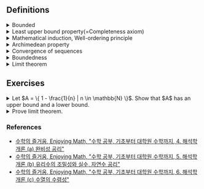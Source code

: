 ## Definitions

<details><summary>Bounded</summary>

  - Let $E \subseteq \mathbb{R}$. We say $E$ is bounded above(below) if there exists $\beta(\alpha) \in \mathbb{R}$ s.t. for each $x \in E, x \leq \beta(x \geq \alpha)$. In this case, $\beta(\alpha)$ is called an upper(lower) bound.
  
  - $E$ is bounded if $E$ is both bounded above and below.

  - Remark.
    1. $E = \emptyset$ is possible.
    2. $\beta, \alpha$ are not unique.
       - $\beta, \beta + 1, \beta + 2, \dots$
       - $\alpha, \alpha - 1, \alpha - 2, \dots$
       - ex. $`A = \{ 1 - \frac{1}{n} | n \in \mathbb{N} \} `$
       - ex. $\mathbb{N}$ has a lower bound, but doesn't have an upper bound.
       - ex. $`B = \{ r \in \mathbb{Q} | r > 0 \text{ and } r^2 < 2 \}`$. Then $B$ has a lower bound($\alpha = 0$). However, $B$ doesn't have the maximum element. \
         To show it, it is enough to show that if $p \in B$, then there exists $q \in B$ s.t. $p < q$.
         Take any $p \in B(\Leftrightarrow p > 0, p^2 < 2, p \in \mathbb{Q})$. \
         Take $q = p + \frac{2 - p^2}{p + 2}$. Since $\mathbb{Q}$ is field, then $q \in \mathbb{Q}$. \
         $2 - q = (\dots) = \frac{-2p^2 + 4}{(p+2)^2} > 0$ \
         $\therefore q \in B< 2$

</details>

<details><summary>Least upper bound property(=Completeness axiom)</summary>

  - Let $\emptyset \neq E \subseteq \mathbb{R}$ be bounded above. We say $\beta \in \mathbb{R}$ is the least upper bound of $E$ if:
    1. $\beta$ is an upper bound of $E$.
    2. If $\alpha < \beta$, then $\alpha$ is not an upper bound of $E$.
    
    We denote $\beta = supE$, called the supremum of $E$.

    ![image](images/supremum_illustration.jpg)

  - Remark.
    1. If $supE$ exists, then $supE$ must be unique. \
       $\because$ Let $\alpha, \beta$ be supremum of $E$. Then either:
       - $\alpha < \beta$(↯, by def. of least upper bound)
       - $\alpha = \beta$
       - $\alpha > \beta$(↯, by def. of least upper bound).
    2. Suppose $\emptyset \neq E \subseteq \mathbb{R}$ is not bounded above, i.e., ~(there exists $\beta$ s.t. for each $x \in E, x \leq \beta$). \
       $\Leftrightarrow$ For all $\beta \in \mathbb{R}$ there exists $x_{\beta} \in E \text{ s.t. } x_{\beta} > \beta$.<a name="remark_second_item"></a>
    3. Let $\emptyset \neq E \subseteq \mathbb{R}$ be not bounded above. \
       $\Rightarrow supE = \infty(\notin \mathbb{R})$
    4. $sup\emptyset = -\infty$
    5. Let $\emptyset \neq E \subseteq \mathbb{R}$ be bounded above. \
       $\Rightarrow$ There exists $supE = \beta \in \mathbb{R}$. (by def.) \
       Then for each $\epsilon > 0, \beta - \epsilon$ is not an upper bound. Thus by [ii.](#remark_second_item), there exists $x_{\epsilon} \in E$ s.t. $\beta - \epsilon < x_{\epsilon}$.<a name="#remark_fifth_item"></a> \
       Consequently, for each $\epsilon > 0$, there exists $x_{\epsilon} \in E$ s.t. $\beta - \epsilon < x_{\epsilon} \leq \beta$. \
       This is equivalent statement to say $\beta = supE$.
    6. For each $n \in \mathbb{N}(\epsilon = \frac{1}{n} > 0)$, by [v.](#remark_fifth_item), there exists $x_{n} \in E$ s.t. $\beta - \frac{1}{n} < x_{n} \leq \beta$.<a name="#remark_sixth_item"></a> \
       In particular, this shows that we can find a sequence ($x_{n}$) s.t. $\lim_{n\to\infty} x_{n} = \beta$. \
       In fact, [vi.](#remark_sixth_item) is equivalent to [v.](#remark_fifth_item). This is called Archimedean property.

</details>

<details><summary>Mathematical induction, Well-ordering principle</summary>

  - $`\text{Mathematical induction}_{M.I.}`$ \
    Let $A \subseteq \mathbb{N}$. If \
    $\quad$ ① $1 \in A$, \
    $\quad$ ② If $n \in A, \text{ then } n + 1 \in A$, \
    then $A = \mathbb{N}$.

  - $`\text{Well-ordering principle}_{W.O.}`$ \
    Let $A \subseteq \mathbb{N}, A \neq \emptyset$. Then there exists minimum of $A$.

  - $Proposition.$ $M.I.$ and $W.O.$ are equivalent. \
    $Proof.$ \
    ($W.O. \Rightarrow M.I.$) \
    Suppose $M.I.$ is false, i.e., let $`A \subseteq \mathbb{N} \text{ satisfying ①, ②, but } A \neq \mathbb{N}(*)`$. \
    By $`(*), \mathbb{N} - A \neq \emptyset(\mathbb{N} - A \text{ is proper subset of } \mathbb{N})`$. \
    Apply $W.O.$ Then there exists the minimum $m_0 \in \mathbb{N} - A$. \
    But, $1 \in A, 2 \in A, \dots , m_0 \in A$. (↯, $m_0 \in \mathbb{N} - A$) \
    Thus $A = \mathbb{N}$. \
    <br/>
    ($M.I. \Rightarrow W.O.$) \
    Let $A$ be non-empty subset of $\mathbb{N}$. \
    Suppose $W.O.$ is false for $A$. \
    i.e., there is no minimum of $A$. \
    Define $`B := \{ k \in \mathbb{N} | k \leq n \text{ for any } n \in A \}`$. \
    Since $`1 \notin A(\because \; 1 \text{ is minimum}), 1 \in B(\Rightarrow B \neq \emptyset).`$ \
    Let $m \in B$, then $m \notin A$. \
    Thus $`m + 1 \in B(\because\; \text{For any } n \in A, m < n, m + 1 \leq n)`$. \
    $\Rightarrow B = \mathbb{N}$ (by $M.I.$)\
    $\Rightarrow A = \emptyset$ (↯)

</details>

<details><summary>Archimedean property</summary>

  - Let $x, y \in \mathbb{R}$ with $x > 0$. Then there exists $n \in \mathbb{N}$ s.t. $nx > y$. \
    $Proof.$ \
    If $y \leq 0$, take $n = 1.(1 \times x > y).$ So suppose $y > 0$. \
    $Claim$: there exists $`n \in \mathbb{N} \;\:s.t.\;\: nx > y`$. \
    Suppose not, i.e., for each $n \in \mathbb{N}, nx \leq y$. \
    Define $`E :=  \{ nx | n \in \mathbb{N} \},`$ \
    Then $\emptyset \neq E \subseteq \mathbb{R}$, $E$ is bounded above by $y$. \
    Thus there exists $supE = \beta \in \mathbb{R}$. \
    Since $x > 0, \text{ then } \beta - x < \beta.$ \
    $\Rightarrow \beta - x$ is not an upper bound. \
    So there exists $`n \in \mathbb{N} \;\:s.t.\;\: \beta - x < nx \in E \leq \beta`$. \
    $\Rightarrow \beta < (n + 1)x, n + 1 \in \mathbb{N}$ \
    $\Rightarrow (n + 1)x \in E$ (↯, $\beta$ is an upper bound)
  
  - Remark.
    1. Take $x = \epsilon > 0, y = 1$.<a name="#ap_remark_first_item"></a> \
       Then by this property, there exists $`n \in \mathbb{N} \;\:s.t.\;\: n - \epsilon > 1(\Leftrightarrow \frac{1}{n} < \epsilon)`$.
    2. Let $\emptyset \neq E \subseteq \mathbb{R}$ be a non-empty, bounded above. \
       $\Rightarrow$ There exists $supE = \beta \in \mathbb{R}$. \
       $\Leftrightarrow$ For each $\epsilon > 0$, there exists $`x_{\epsilon} \in E \;\:s.t.\;\: \beta - \epsilon < x_{\epsilon} \leq \beta`$. \
       $\Leftrightarrow$ For each $n \in \mathbb{N}(\epsilon = \frac{1}{n})$, there exists $`x_n \in E \;\:s.t.\;\: \beta - \frac{1}{n} < x_n \leq \beta`$. $\dots$ (\*\*) \
       In fact , ($\Leftarrow$) holds as well. \
       Suppose (\*\*) holds, \
       Let $\epsilon > 0$ be fixed. Then by $A.P.$, there exists $`n \in \mathbb{}N \;\:s.t.\;\: \frac{1}{n} < \epsilon`$. (by [i.](#ap_remark_first_item)) \
       $\Leftrightarrow -\frac{1}{n} > -\epsilon \Leftrightarrow \beta - \frac{1}{n} > \beta - \epsilon$ \
       Thus for each $\epsilon > 0$, there exists $`n \in \mathbb{N} \;s.t.`$ for corresponding $x_n \in E$ satisfying \
       $\beta - \epsilon < \beta - \frac{1}{n} < x_n \leq \beta$. \
       Consequently, we have a sequence $`(x_n)_{n=1}^{\infty} \text{ s.t. } \lim_{n\to\infty} x_{n} = \beta`$. \
       \
       Note. 위의 논지(argument)는 $\beta$를 handling하는데 있어서 $\beta$로 수렴하는 수열로 다룰 수 있고, uncountable한 $\epsilon > 0$의 선택지를 countable한 $n$으로 다룰 수 있음을 시사한다.
   
   - Density of $\mathbb{Q}$(유리수의 조밀성) \
     For any $x, y \in \mathbb{R}$ with $x < y$, there exists $`r \in \mathbb{Q} \;\:s.t.\;\: x < r < y`$. \
     $Proof.$ \
     There are 3 cases for $x < y$. \
     ①$`x < 0 < y`$ \
     ②$`0 < x < y`$ \
     ③$`x < y < 0`$ \
     It suffices to show ②. \
     With 1, there exists $`n \in \mathbb{N} \;\:s.t.\;\: n(y - x) > 1`$ by $A.P.$($\Leftrightarrow nx + 1 < ny$) \
     $`Purpose.\; x < \frac{m}{n} < y`$ \
     Define $`A := \{ k \in \mathbb{N} | nx < k \} \neq \emptyset`$ \
     $`\Rightarrow \emptyset \neq A \subseteq \mathbb{N}`$. \
     By $W.O.$, there exists the smallest element $m_0 \in A$, i.e., $nx < m_0$ but $nx \geq m_0 - 1$. \
     So, $m_0 - 1 \leq nx < m_0$ \
     $\Rightarrow nx < m_0 \leq nx + 1 < ny$ \
     $\Rightarrow nx < m_0 < ny$ \
     $\Leftrightarrow x < \frac{m_0}{n} < y$. \
     $Remark.$ $m_0$ was coming from $W.O.$ and $n$ was coming from $sup$.

</details>

<details><summary>Convergence of sequences</summary>

  - We say $`\{ a_{n} \}_{n = 1}^{\infty}(\subseteq X, \text{X is topological space})`$ is a sequence if it is a function $`\{ a_{n} \}_{n = 1}^{\infty}: \mathbb{N} \rightarrow X(n \mapsto a_{n})`$. In advanced calculus, $`X = \mathbb{R}`$.
  
  - We say a sequence $`\{ a_{n} \}_{n = 1}^{\infty}(\subseteq \mathbb{R})`$ converges to $`\alpha \in \mathbb{R}`$ if for each $`\epsilon > 0`$, there exists $`N_{\epsilon} \in \mathbb{N} \;s.t.\;`$ for any $`n \geq N_{\epsilon}, n \in \mathbb{N}, |a_{n} - \alpha| < \epsilon`$. We denote $`\lim_{x\to\infty}a_{n} = \alpha`$. Otherwise, we say $`\{ a_{n} \}`$ diverges.

    Remark.
    - Step ⓪: For each $`\epsilon > 0`$($`\epsilon`$ is fixed)
    - Step ①: there exists corresponding $`N_{\epsilon} \in \mathbb{N}`$,
    - Step ②: for any $`n \geq N_{\epsilon}, n \in \mathbb{N}`$($n$ is fixed but arbitrary),
    - Step ③: $`|a_{n} - \alpha| < \epsilon`$.
  
  - ex. $`a_{n} = \frac{1}{n},`$ for each $`n \in \mathbb{N}`$. \
    Claim: $`\lim{n\to\infty}\frac{1}{n} = 0`$ \
    By Archimedean property, there exists $`N_{\epsilon} \in \mathbb{N} \;s.t.\; N_{\epsilon} \times \epsilon > 1 \Leftrightarrow \frac{1}{N_{\epsilon}} < \epsilon`$. \
    Then for any $`n \geq N_{\epsilon} \Leftrightarrow \frac{1}{n} \leq \frac{1}{N_{\epsilon}},`$ \
    $`|a_{n} - \alpha| = |\frac{1}{n} - 0| = \frac{1}{n} \leq \frac{1}{N_{\epsilon}} < \epsilon, \;i.e.\; |a_{n} - \alpha| < \epsilon`$. \
    Hence, $`\lim{n\to\infty}a_{n} = 0`$.

  - (counter example) $`b_{n} = 1-(-1)^{n}`$ for each $n$. \
    Prove: $`b_{n}`$ diverges. \
    Observe that $`|b_{m} - b_{m+1}| = 2 > 0`$ for any $`m \in \mathbb{N}`$. \
    Choose $`\epsilon > 0`$ satisfying $`\epsilon < 2`$. \
    If $`\{ b_{n} \}`$ converges to some $`\beta \in \mathbb{R}`$. \
    $`|b_{n} - \beta| = | b_{n} - b_{n+1} + b_{n+1} - \beta |`$ \
    $`\leq | b_{n} - b_{n+1} | + | b_{n+1} - \beta | = k`$ (by triangle inequality) \
    Then $`k \geq 2, \;i.e.\; k`$ cannot be smaller than $\epsilon$ for any $`n \in \mathbb{N}`$. \
    Thus there is no $`N_{\epsilon} \in \mathbb{N}`$ satisfying for any $`n \geq N_{\epsilon}, |b_n - \beta| < \epsilon`$. \
    Note that '≤' is used while applying triangle inequality in the proof above.

  - Remark. Property of the absolute value \
    $`|x| = x(\text{if } x \leq 0) \text{ or } -x(\text{if} x < 0)`$
    1. $`|x| = |-x| = \sqrt{x^2}`$
    2. $`|xy| = |x| \times |y|`$
    3. For each $`r > 0, |x| < r \Leftrightarrow -r < x < r`$
    4. $`-|x| \leq x \leq |x|`$
    5. $`|x+y| \leq |x| + |y|`$
      - $\because$ $`-|x| \leq x  \leq |x|, -|y| \leq y  \leq |y|`$ \
        $`\Leftrightarrow -(|x| + |y|) \leq x + y \leq |x| + |y|`$ (by iv.) \
        $`\Leftrightarrow |x + y| \leq |x| + |y|`$ (by iii.)
    6. $`|x| > d \Leftrightarrow x > d \lor x < -d`$

</details>

<details><summary>Boundedness</summary>

  - A sequence $`\{ a_{n} \}_{n = 1}^{\infty} \;in\; \mathbb{R}`$ is bounded if there exists $`M > 0 \;s.t.\;`$ for any $`n \in \mathbb{N}, |a_{n}| \leq M`$.

  - Remark.
    - (Wrong) A sequence $`\{ a_{n} \}_{n = 1}^{\infty} \;in\; \mathbb{R}`$ is bounded if for any $`n \in \mathbb{N}`$ there exists $`M > 0 \;s.t.\; |a_{n}| \leq M`$.
    - Boundedness is not a topological property.
  
  - Proposition. If $`\{ a_{n} \}_{n = 1}^{\infty} \;in\; \mathbb{R}`$ is convergent, then $`\{ a_{n} \}_{n = 1}^{\infty}`$ is bounded. \
    Proof. Let $`\alpha = \lim{n\to\infty}a_{n} \in \mathbb{R}`$. \
    Take $`\epsilon = 1`$. \
    Then there exists $`N_{1} \in \mathbb{N} \;s.t.\;`$ for any $`n \geq N_{1}, n \in \mathbb{N}, |a_{n} - \alpha| < \epsilon = 1`$. \
    $`\Leftrightarrow -1 < a_{n} - \alpha < 1`$ \
    $`\Leftrightarrow \alpha - 1 < a_{n} < \alpha + 1`$ \
    We can choose $`M = max\{ |\alpha + 1|, |a_1|, \dots, |a_{N_1 - 1}| \}`$. \
    Then for any $`n \in \mathbb{N}, |a_{n}| \leq M`$. \
    Q. What about the converse? i.e. if $`\{ a_{n} \}_{n = 1}^{\infty} \in \mathbb{R}`$ is bounded then is it convergent? \
    In general, no(counter-example. $`b_{n} = 1 - (-1)^{n}`$) \
    However, we can say something on this, since it is "partially" true.

</details>

<details><summary>Limit theorem</summary>

Let $`\lim{n\to\infty}a_{n} = \alpha, \lim{n\to\infty}b_{n} = \beta, \alpha, \beta \in \mathbb{R}`$. Then the followings hold: \
    $`\;\;\;\text{(a)}\lim{n\to\infty}(a_{n} + b_{n}) = \alpha + \beta`$ \
    $`\;\;\;\text{(b)}\lim{n\to\infty}(ka_{n}) = k\alpha \text{ for any } k \in \mathbb{R}`$ \
    $`\;\;\;\text{(c)}\lim{n\to\infty}(a_{n} - b_{n}) = \alpha - \beta`$ \
    $`\;\;\;\text{(d)}\lim{n\to\infty}(a_{n} \times b_{n}) = \alpha \times \beta`$ \
    $`\;\;\;\text{(e)}\lim{n\to\infty}(\frac{a_{n}}{b_{n}}) = \frac{\alpha}{\beta}`$ provided $`b_{n}, \beta \neq 0`$ for any $`$n \in \mathbb{N}`$

</details>

## Exercises

<details><summary>Let $A = \{ 1 - \frac{1}{n} | n \in \mathbb{N} \}$. Show that $A$ has an upper bound and a lower bound.</summary>

  Proof. \
  For all $n \in \mathbb{N}, 1 - \frac{1}{n} = \frac{n-1}{n} < 1 = \frac{n}{n}$. \
  $\Rightarrow$ 1 is an upper bound of A. \
  For all $n \in \mathbb{N}, 1 - \frac{1}{n} \geq 0.$ \
  $\Rightarrow$ 0 is an lower bound of A.

</details>

<details><summary>Prove limit theorem.</summary>

  - <details><summary>Proof of (a).</summary>
    
    Let $`c_{n} = a_{n} + b_{n}`$. \
    NTS. $`\lim{n\to\infty}c_{n} = \alpha + \beta`$ \
    Let $`\epsilon > 0`$ be fixed. \
    By the assumption, $`\lim{n\to\infty}a_{n} = \alpha`$, $`\lim{n\to\infty}b_{n} = \beta \;,\;i.e.,`$
      - there exists $`N_{\epsilon} \in \mathbb{N} \;s.t.\; \text{ for any } n \geq N_{\epsilon} |a_{n} - \alpha| < \epsilon`$.
      - there exists $`N_{\epsilon}' \in \mathbb{N} \;s.t.\; \text{ for any } n \geq N_{\epsilon}' |b_{n} - \beta| < \epsilon`$. \
    The propositions above also hold for $`\frac{\epsilon}{2} \;,\;i.e.,`$
      - there exists $`N_{\epsilon} \in \mathbb{N} \;s.t.\; \text{ for any } n \geq N_{\epsilon} |a_{n} - \alpha| < \frac{\epsilon}{2}`$.
      - there exists $`N_{\epsilon}' \in \mathbb{N} \;s.t.\; \text{ for any } n \geq N_{\epsilon}' |b_{n} - \beta| < \frac{\epsilon}{2}`$. \
    Take $`N = max \{ N_{\epsilon}, N_{\epsilon}' \}`$. \
    Then $`|c_{n} - (\alpha + \beta)|`$ \
    $`= |(a_{n} - \alpha) + (b_{n} - \beta)|`$ \
    $`\leq |(a_{n} - \alpha)| + |(b_{n} - \beta)| `$ \
    $`< \frac{\epsilon}{2} + \frac{\epsilon}{2} = \epsilon`$. \
    Hence, for each $`\epsilon > 0`$, there exists $`N \in \mathbb{N} \;s.t.\; \text{ for any } n \geq \mathbb{N}, |C_{n} - (\alpha + \beta)| < \epsilon`$ \
    $`\Leftrightarrow \lim{n\to\infty}c_{n} = \lim{n\to\infty}(a_{n} + b_{n}) = \alpha + \beta`$.
  
    </details>
  
  - <details><summary>Proof of (d).</summary>
    
    Let $`c_{n} = a_{n}b_{n}`$. \
    NTS. $`\lim{n\to\infty}c_{n} = \alpha\beta`$ \
    Idea. $`|a_{n}b_{n} - \alpha\beta| = |(a_{n} - \alpha)b_{n} + \alpha b_{n} - \alpha\beta|`$ \
    $`= |(a_{n} - \alpha)b_{n} + \alpha(b_{n} - \beta)|`$ \
    $`\leq |a_{n} - \alpha| \times |b_{n}| + |\alpha| \times |b_{n} - \beta|`$ \
    $`\leq M \times |a_{n} - \alpha| + |\alpha| \times |b_{n} - \beta| < \epsilon`$ \
    Let $`\epsilon > 0`$ be fixed. \
    Since $`\lim{n\to\infty}b_{n} = \beta`$, there exists $`M > 0 \;s.t.\; |b_{n}| \leq M \text{ for any } n \in \mathbb{N}`$. (by boundedness) \
    Since $`\lim{n\to\infty}a_{n} = \alpha`$, $`\lim{n\to\infty}b_{n} = \beta`$, there exists $`N_{\epsilon}, N_{\epsilon}' \in \mathbb{N} \;s.t.\;`$ \
    $`\;\;\text{ for any } n \geq N_{\epsilon}, |a_{n} - \alpha| < \frac{\epsilon}{2M}`$ \
    $`\;\;\text{ for any } n \geq N_{\epsilon}', |b_{n} - \beta| < \frac{\epsilon}{2|\alpha|}`$. \
    Put $`N = max \{ N_{\epsilon}, N_{\epsilon}' \}`$ \
    Then for any $`n \geq N, |c_{n} - \alpha\beta| = |a_{n}b_{n} - \alpha\beta|`$ \
    $`\leq M \times |a_{n} - \alpha| + |\alpha| \times |b_{n} - \beta|`$. \
    $`< M \times \frac{\epsilon}{2M} + |\alpha| \times \frac{\epsilon}{2|\alpha|} = \epsilon`$ \
    Hence $`\forall \epsilon > 0, \exists N \in \mathbb{N} \;s.t.\; \forall n \geq N, |c_{n} - \alpha\beta| < \epsilon`$.
  
    </details>

  - <details><summary>Proof of (e).</summary>
    
    Let $`c_{n} = \frac{a_{n}}{b_{n}}`$. \
    NTS. $`|\frac{a_{n}}{b_{n}} - \frac{\alpha}{\beta}| < \epsilon`$ \
    Idea. $`|\frac{a_{n}}{b_{n}} - \frac{\alpha}{\beta}|`$ $`= |\frac{\beta a_{n} - \alpha b_{n}}{\beta b_{n}}| = \frac{1}{\beta b_{n}}|\beta(a_{n} - \alpha) - \alpha(b_{n} - \beta)| (*)`$ \
    From triangular inequality, $`|x + y| \leq |x| + |y|`$. \
    $`\Leftrightarrow |y| = |y - x + x| \leq |y - x| + |x|`$ \
    $`\Leftrightarrow |y| - |x| \leq |y - x|`$ \
    Let $`y = \beta, x = b_{n}`$. \
    $`\Rightarrow |\beta| - |b_{n}| \leq |b_{n} - \beta| < \epsilon`$ \
    Take $`\epsilon \text{ as } \frac{1}{2}|\beta|`$. \
    $`\Rightarrow |\beta| - |b_{n}| < \frac{1}{2}|\beta|`$ \
    $`\Leftrightarrow |b_{n}| > \frac{1}{2}|\beta|`$ \
    $`\Leftrightarrow \frac{1}{b_{n}} < \frac{2}{|\beta|}`$ \
    $`(*) \leq \frac{2}{|\beta|^2} \times |\beta(a_{n} - \alpha) - \alpha(b_{n} - \beta)|`$ \
    $`= \frac{2}{|\beta|^2} \times |\beta(a_{n} - \alpha) + \alpha(\beta - b_{n})|`$ \
    $`\leq \frac{2}{|\beta|^2}(|\beta(a_{n} - \alpha)| + |\alpha(\beta - b_{n})|) < \frac{\epsilon}{2} + \frac{\epsilon}{2} = \epsilon`$ \
    $`(\because |a_{n} - \alpha| < \frac{|\beta|^2}{2} \times \frac{\epsilon}{2} \times \frac{1}{|\beta|}, |\beta - b_{n}| < \frac{|\beta|^2}{2} \times \frac{\epsilon}{2} \times \frac{1}{|\alpha|})`$ \
    Now let us prove (e). \
    Fix $`\epsilon > 0`$. \
    NTS: $`\exists N \in \mathbb{N} \;s.t.\; \forall n \geq N, |\frac{a_{n}}{b_{n}} - \frac{\alpha}{\beta}| < \epsilon`$. \
    Take $`\epsilon_{1} = \frac{1}{2}|\beta| > 0`$. (By assumption, $`\beta \neq 0`$) \
    Since $`\lim{n\to\infty}b_{n} = \beta, \exists N_{1} \in \mathbb{N} \;s.t.\; \forall n \geq N_{1}, |b_{n} - \beta| < \epsilon_{1}`$. \
    $`\Rightarrow \forall n \geq N_{1}, |\beta| - |b_{n}| \leq |b_{n} - \beta| < \epsilon_{1} = \frac{1}{2}|\beta|`$. \
    $`\Leftrightarrow \forall n \geq N_{1}, |b_{n}| > \frac{1}{2}|\beta|`$ \
    $`\Leftrightarrow \forall n \geq N_{1}, \frac{1}{|b_{n}|} < \frac{2}{|\beta|}`$ \
    Next, take $`\epsilon_{2} = \frac{\epsilon}{2} \times \frac{1}{|\beta|} \times \frac{|\beta|^2}{2}, \epsilon_{3} = \frac{\epsilon}{2} \times \frac{1}{|\alpha|} \times \frac{|\beta|^2}{2}`$. \
    From the assumption $`\lim{n\to\infty}a_{n} = \alpha, \lim{n\to\infty}b_{n} = \beta`$, \
    $`\exists N_{2}, N_{3} \in \mathbb{N} \;s.t.\; \forall n \geq N_{2}, |a_{n} - \alpha| < \epsilon_{2}, \forall n \geq N_{3}, |b_{n} - \beta| < \epsilon_{3}`$. \
    Choose $`N = max \{ N_{1}, N_{2}, N_{3} \}`$ \
    Then $`\forall n \geq N,`$ \
    $`|\frac{a_{n}}{b_{n}} - \frac{\alpha}{\beta}| = |\frac{\beta a_{n} - \alpha b_{n}}{\beta b_{n}}| = |\frac{\beta(a_{n} - \alpha) + \alpha(\beta - b_{n})}{\beta b_{n}}|`$ \
    $`\leq \frac{2}{|\beta|^2}|\beta(a_{n} - \alpha) + \alpha(\beta - b_{n})|`$ \
    $`\frac{2}{|\beta|^2} \times (|\beta|\epsilon_{2} + |\alpha|\epsilon_{3})`$ \
    $`= \frac{\epsilon}{2} + \frac{\epsilon}{2} = \epsilon`$ \
    Thus, $`\lim{n\to\infty}\frac{a_{n}}{b_{n}} = \frac{\alpha}{\beta}`$.
    
    
  
    </details>


</details>

### References

- [수학의 즐거움, Enjoying Math, "수학 공부, 기초부터 대학원 수학까지, 4. 해석학 개론 (a) 완비성 공리"](https://youtu.be/pHIImTBdBRs?feature=shared)
- [수학의 즐거움, Enjoying Math, "수학 공부, 기초부터 대학원 수학까지, 5. 해석학 개론 (b) 유리수의 조밀성와 실수, 자연수 공리"](https://youtu.be/RYjhQyXxTpQ?feature=shared)
- [수학의 즐거움, Enjoying Math, "수학 공부, 기초부터 대학원 수학까지, 6. 해석학 개론 (c) 수열의 수렴성"](https://youtu.be/jwLfzJyIxmU?feature=shared)
